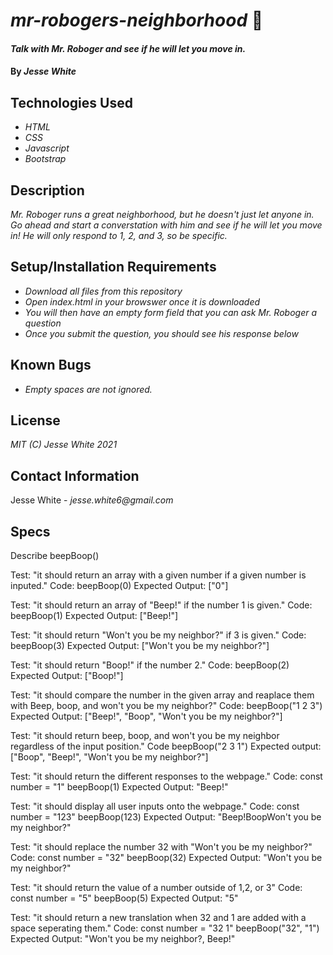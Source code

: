 # _mr-robogers-neighborhood_ 🤖
#### _Talk with Mr. Roboger and see if he will let you move in._
#### By _Jesse White_
## Technologies Used
* _HTML_
* _CSS_
* _Javascript_
* _Bootstrap_
## Description
_Mr. Roboger runs a great neighborhood, but he doesn't just let anyone in. Go ahead and start a converstation with him and see if he will let you move in! He will only respond to 1, 2, and 3, so be specific._
## Setup/Installation Requirements
* _Download all files from this repository_
* _Open index.html in your browswer once it is downloaded_
* _You will then have an empty form field that you can ask Mr. Roboger a question_
* _Once you submit the question, you should see his response below_
## Known Bugs
* _Empty spaces are not ignored._
## License
_MIT (C) Jesse White 2021_
## Contact Information
Jesse White - _jesse.white6@gmail.com_
## Specs

Describe beepBoop()

Test: "it should return an array with a given number if a given number is inputed."
Code: beepBoop(0)
Expected Output: ["0"]

Test: "it should return an array of "Beep!" if the number 1 is given."
Code: beepBoop(1)
Expected Output: ["Beep!"]

Test: "it should return "Won't you be my neighbor?" if 3 is given."
Code: beepBoop(3)
Expected Output: ["Won't you be my neighbor?"]

Test: "it should return "Boop!" if the number 2."
Code: beepBoop(2)
Expected Output: ["Boop!"]

Test: "it should compare the number in the given array and reaplace them with Beep, boop, and won't you be my neighbor?"
Code: beepBoop("1 2 3")
Expected Output: ["Beep!", "Boop", "Won't you be my neighbor?"]

Test: "it should return beep, boop, and won't you be my neighbor regardless of the input position."
Code beepBoop("2 3 1")
Expected output: ["Boop", "Beep!", "Won't you be my neighbor?"]

Test: "it should return the different responses to the webpage."
Code:
const number = "1"
beepBoop(1)
Expected Output: "Beep!"

Test: "it should display all user inputs onto the webpage."
Code:
const number = "123"
beepBoop(123)
Expected Output: "Beep!BoopWon't you be my neighbor?"

Test: "it should replace the number 32 with "Won't you be my neighbor?"
Code:
const number = "32"
beepBoop(32)
Expected Output: "Won't you be my neighbor?"

Test: "it should return the value of a number outside of 1,2, or 3"
Code:
const number = "5"
beepBoop(5)
Expected Output: "5"

Test: "it should return a new translation when 32 and 1 are added with a space seperating them."
Code:
const number = "32 1"
beepBoop("32", "1")
Expected Output: "Won't you be my neighbor?, Beep!"